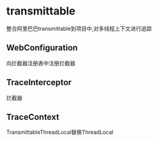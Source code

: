# transmittable
整合阿里巴巴transmittable到项目中,对多线程上下文进行追踪

## WebConfiguration 
向拦截器注册表中注册拦截器

## TraceInterceptor 
拦截器

## TraceContext
TransmittableThreadLocal替换ThreadLocal





